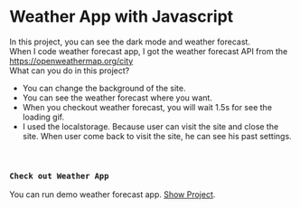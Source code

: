 # Weather App with Javascript

In this project, you can see the dark mode and weather forecast.<br/>
When I code weather forecast app, I got the weather forecast API from the https://openweathermap.org/city <br/>
What can you do in this project?
<ul>
<li>You can change the background of the site.</li>
<li>You can see the weather forecast where you want.</li>
<li>When you checkout weather forecast, you will wait 1.5s for see the loading gif.</li>
<li>I used the localstorage. Because user can visit the site and close the site. When user come back to visit the site, he can see his past settings.</li>
</ul> <br/>

### `Check out Weather App`
You can run demo weather forecast app. [Show Project]().